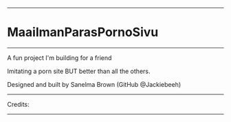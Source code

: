 **********************************************************************
# MaailmanParasPornoSivu
**********************************************************************
A fun project I'm building for a friend

Imitating a porn site BUT better than all the others.

Designed and built by Sanelma Brown (GitHub @Jackiebeeh)

**********************************************************************
Credits:
**********************************************************************